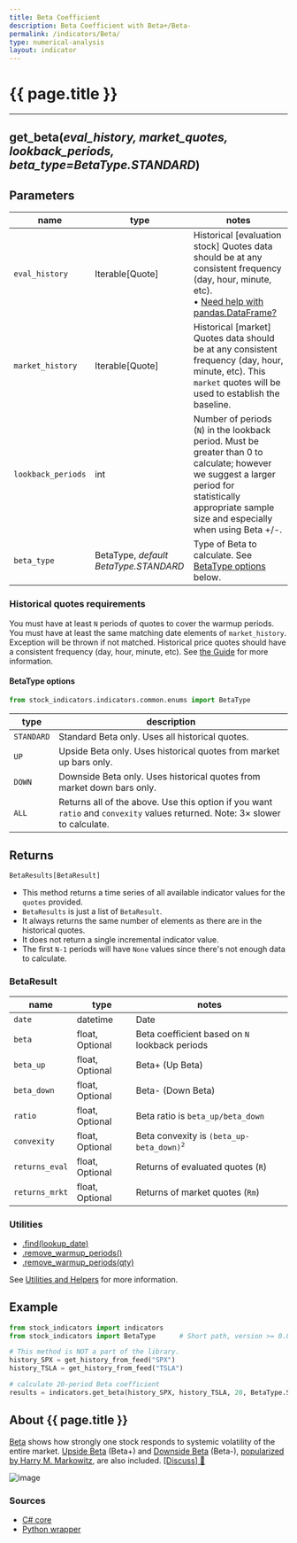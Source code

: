 ```yaml
---
title: Beta Coefficient
description: Beta Coefficient with Beta+/Beta-
permalink: /indicators/Beta/
type: numerical-analysis
layout: indicator
---
```


# {{ page.title }}

<hr>

## **get_beta**(*eval_history, market_quotes, lookback_periods, beta_type=BetaType.STANDARD*)

## Parameters

| name | type | notes
| -- |-- |--
| `eval_history` | Iterable[Quote] | Historical [evaluation stock] Quotes data should be at any consistent frequency (day, hour, minute, etc). <br><span class='qna-dataframe'> • [Need help with pandas.DataFrame?]({{site.baseurl}}/guide/#using-pandasdataframe)</span>
| `market_history` | Iterable[Quote] | Historical [market] Quotes data should be at any consistent frequency (day, hour, minute, etc).  This `market` quotes will be used to establish the baseline.
| `lookback_periods` | int | Number of periods (`N`) in the lookback period.  Must be greater than 0 to calculate; however we suggest a larger period for statistically appropriate sample size and especially when using Beta +/-.
| `beta_type` | BetaType, *default BetaType.STANDARD* | Type of Beta to calculate.  See [BetaType options](#betatype-options) below.

### Historical quotes requirements

You must have at least `N` periods of quotes to cover the warmup periods.  You must have at least the same matching date elements of `market_history`.  Exception will be thrown if not matched.  Historical price quotes should have a consistent frequency (day, hour, minute, etc).  See [the Guide]({{site.baseurl}}/guide/#historical-quotes) for more information.

#### BetaType options

```python
from stock_indicators.indicators.common.enums import BetaType
```

| type | description
|-- |--
| `STANDARD` | Standard Beta only.  Uses all historical quotes.
| `UP` | Upside Beta only.  Uses historical quotes from market up bars only.
| `DOWN` | Downside Beta only.  Uses historical quotes from market down bars only.
| `ALL` | Returns all of the above.  Use this option if you want `ratio` and `convexity` values returned.  Note: 3× slower to calculate.

## Returns

```python
BetaResults[BetaResult]
```

- This method returns a time series of all available indicator values for the `quotes` provided.
- `BetaResults` is just a list of `BetaResult`.
- It always returns the same number of elements as there are in the historical quotes.
- It does not return a single incremental indicator value.
- The first `N-1` periods will have `None` values since there's not enough data to calculate.

### BetaResult

| name | type | notes
| -- |-- |--
| `date` | datetime | Date
| `beta` | float, Optional | Beta coefficient based on `N` lookback periods
| `beta_up` | float, Optional | Beta+ (Up Beta)
| `beta_down` | float, Optional | Beta- (Down Beta)
| `ratio` | float, Optional | Beta ratio is `beta_up/beta_down`
| `convexity` | float, Optional | Beta convexity is <code>(beta_up-beta_down)<sup>2</sup></code>
| `returns_eval` | float, Optional | Returns of evaluated quotes (`R`)
| `returns_mrkt` | float, Optional | Returns of market quotes (`Rm`)

### Utilities

- [.find(lookup_date)]({{site.baseurl}}/utilities#find-indicator-result-by-date)
- [.remove_warmup_periods()]({{site.baseurl}}/utilities#remove-warmup-periods)
- [.remove_warmup_periods(qty)]({{site.baseurl}}/utilities#remove-warmup-periods)

See [Utilities and Helpers]({{site.baseurl}}/utilities#utilities-for-indicator-results) for more information.

## Example

```python
from stock_indicators import indicators
from stock_indicators import BetaType      # Short path, version >= 0.8.1

# This method is NOT a part of the library.
history_SPX = get_history_from_feed("SPX")
history_TSLA = get_history_from_feed("TSLA")

# calculate 20-period Beta coefficient
results = indicators.get_beta(history_SPX, history_TSLA, 20, BetaType.STANDARD)
```

## About {{ page.title }}

[Beta](https://en.wikipedia.org/wiki/Beta_(finance)) shows how strongly one stock responds to systemic volatility of the entire market.  [Upside Beta](https://en.wikipedia.org/wiki/Upside_beta) (Beta+) and [Downside Beta](https://en.wikipedia.org/wiki/Downside_beta) (Beta-), [popularized by Harry M. Markowitz](https://www.jstor.org/stable/j.ctt1bh4c8h), are also included.
[[Discuss] :speech_balloon:]({{site.dotnet.repo}}/discussions/268 "Community discussion about this indicator")

![image]({{site.dotnet.charts}}/Beta.png)

### Sources

- [C# core]({{site.dotnet.src}}/a-d/Beta/Beta.Series.cs)
- [Python wrapper]({{site.python.src}}/beta.py)
